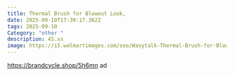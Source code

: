 ```yaml
---
title: Thermal Brush for Blowout Look,
date: 2025-09-10T17:39:17.362Z
tags: 2025-09-10
Category: "other "
description: 45.xx
image: https://i5.walmartimages.com/seo/Wavytalk-Thermal-Brush-for-Blowout-Look-1-1-2-inch-Ionic-Heated-Nylon-Brush-Get-Natural-Curls-Rose-Gold_40e6e9c6-6280-4119-8f2a-c3ce3a0a4779.787d902fd123ceb3a1a7ec81ea609018.png?odnHeight=573&odnWidth=573&odnBg=FFFFFF
---
```

https://brandcycle.shop/5h6mn  ad